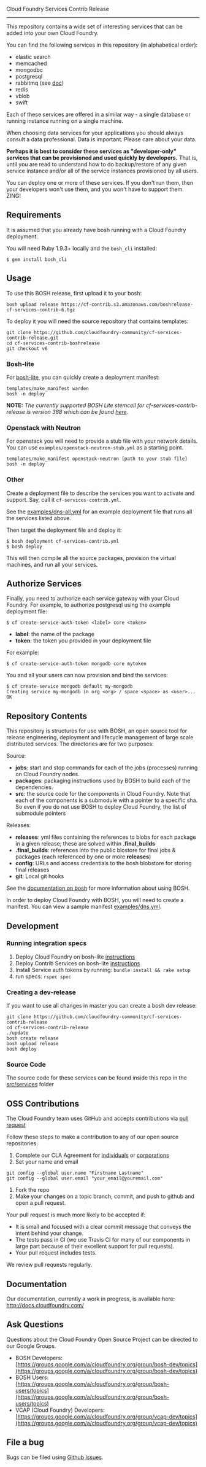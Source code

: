 Cloud Foundry Services Contrib Release

--------------------------------------

This repository contains a wide set of interesting services that can be added into your own Cloud Foundry.

You can find the following services in this repository (in alphabetical order):

-	elastic search
-	memcached
-	mongodbc
-	postgresql
-	rabbitmq (see [doc](docs/rabbitmq.md))
-	redis
-	vblob
-	swift

Each of these services are offered in a similar way - a single database or running instance running on a single machine.

When choosing data services for your applications you should always consult a data professional. Data is important. Please care about your data.

**Perhaps it is best to consider these services as "developer-only" services that can be provisioned and used quickly by developers.** That is, until you are read to understand how to do backup/restore of any given service instance and/or all of the service instances provisioned by all users.

You can deploy one or more of these services. If you don't run them, then your developers won't use them, and you won't have to support them. ZING!

Requirements
------------

It is assumed that you already have bosh running with a Cloud Foundry deployment.

You will need Ruby 1.9.3+ locally and the `bosh_cli` installed:

```
$ gem install bosh_cli
```

Usage
-----

To use this BOSH release, first upload it to your bosh:

```
bosh upload release https://cf-contrib.s3.amazonaws.com/boshrelease-cf-services-contrib-6.tgz
```

To deploy it you will need the source repository that contains templates:

```
git clone https://github.com/cloudfoundry-community/cf-services-contrib-release.git
cd cf-services-contrib-boshrelease
git checkout v6
```

### Bosh-lite

For [bosh-lite](https://github.com/cloudfoundry/bosh-lite), you can quickly create a deployment manifest:

```
templates/make_manifest warden
bosh -n deploy
```

**NOTE:** *The currently supported BOSH Lite stemcell for cf-services-contrib-release is version 388 which can be found [here](https://s3.amazonaws.com/bosh-jenkins-artifacts/bosh-stemcell/warden/bosh-stemcell-388-warden-boshlite-ubuntu-trusty-go_agent.tgz).*

### Openstack with Neutron

For openstack you will need to provide a stub file with your network details. You can use `examples/openstack-neutron-stub.yml` as a starting point.

```
templates/make_manifest openstack-neutron [path to your stub file]
bosh -n deploy
```

### Other

Create a deployment file to describe the services you want to activate and support. Say, call it `cf-services-contrib.yml`.

See the [examples/dns-all.yml](https://github.com/cloudfoundry/cf-services-contrib-release/blob/master/examples/dns-all.yml) for an example deployment file that runs all the services listed above.

Then target the deployment file and deploy it:

```
$ bosh deployment cf-services-contrib.yml
$ bosh deploy
```

This will then compile all the source packages, provision the virtual machines, and run all your services.

Authorize Services
------------------

Finally, you need to authorize each service gateway with your Cloud Foundry. For example, to authorize postgresql using the example deployment file:

```
$ cf create-service-auth-token <label> core <token>
```

-	**label**: the name of the package
-	**token**: the token you provided in your deployment file

For example:

```
$ cf create-service-auth-token mongodb core mytoken
```

You and all your users can now provision and bind the services:

```
$ cf create-service mongodb default my-mongodb
Creating service my-mongodb in org <org> / space <space> as <user>...
OK
```

Repository Contents
-------------------

This repository is structures for use with BOSH, an open source tool for release engineering, deployment and lifecycle management of large scale distributed services. The directories are for two purposes:

Source:

-	**jobs**: start and stop commands for each of the jobs (processes) running on Cloud Foundry nodes.
-	**packages**: packaging instructions used by BOSH to build each of the dependencies.
-	**src**: the source code for the components in Cloud Foundry. Note that each of the components is a submodule with a pointer to a specific sha. So even if you do not use BOSH to deploy Cloud Foundry, the list of submodule pointers

Releases:

-	**releases**: yml files containing the references to blobs for each package in a given release; these are solved within **.final_builds**
-	**.final_builds**: references into the public blostore for final jobs & packages (each referenced by one or more **releases**)
-	**config**: URLs and access credentials to the bosh blobstore for storing final releases
-	**git**: Local git hooks

See the [documentation on bosh](http://docs.cloudfoundry.com/docs/running/bosh/) for more information about using BOSH.

In order to deploy Cloud Foundry with BOSH, you will need to create a manifest. You can view a sample manifest [examples/dns.yml](https://github.com/cloudfoundry/cf-services-contrib-release/blob/master/examples/dns.yml).

Development
-----------

### Running integration specs

1.	Deploy Cloud Foundry on bosh-lite [instructions](https://github.com/cloudfoundry/bosh-lite#deploy-cloud-foundry)
2.	Deploy Contrib Services on bosh-lite [instructions](https://github.com/cloudfoundry-community/cf-services-contrib-release#bosh-lite)
3.	Install Service auth tokens by running: `bundle install && rake setup`
4.	run specs: `rspec spec`

### Creating a dev-release

If you want to use all changes in master you can create a bosh dev release:

```
git clone https://github.com/cloudfoundry-community/cf-services-contrib-release
cd cf-services-contrib-release
./update
bosh create release
bosh upload release
bosh deploy
```

### Source Code

The source code for these services can be found inside this repo in the [src/services](https://github.com/cloudfoundry/cf-services-contrib-release/tree/master/src/services) folder

OSS Contributions
-----------------

The Cloud Foundry team uses GitHub and accepts contributions via [pull request](https://help.github.com/articles/using-pull-requests)

Follow these steps to make a contribution to any of our open source repositories:

1.	Complete our CLA Agreement for [individuals](http://www.cloudfoundry.org/individualcontribution.pdf) or [corporations](http://www.cloudfoundry.org/corpcontribution.pdf)
2.	Set your name and email

```
git config --global user.name "Firstname Lastname"
git config --global user.email "your_email@youremail.com"
```

1.	Fork the repo
2.	Make your changes on a topic branch, commit, and push to github and open a pull request.

Your pull request is much more likely to be accepted if:

-	It is small and focused with a clear commit message that conveys the intent behind your change.
-	The tests pass in CI (we use Travis CI for many of our components in large part because of their excellent support for pull requests).
-	Your pull request includes tests.

We review pull requests regularly.

Documentation
-------------

Our documentation, currently a work in progress, is available here: http://docs.cloudfoundry.com/

Ask Questions
-------------

Questions about the Cloud Foundry Open Source Project can be directed to our Google Groups.

-	BOSH Developers: [https://groups.google.com/a/cloudfoundry.org/group/bosh-dev/topics](https://groups.google.com/a/cloudfoundry.org/group/bosh-dev/topics)
-	BOSH Users:[https://groups.google.com/a/cloudfoundry.org/group/bosh-users/topics](https://groups.google.com/a/cloudfoundry.org/group/bosh-users/topics)
-	VCAP (Cloud Foundry) Developers: [https://groups.google.com/a/cloudfoundry.org/group/vcap-dev/topics](https://groups.google.com/a/cloudfoundry.org/group/vcap-dev/topics)

File a bug
----------

Bugs can be filed using [Github Issues](https://github.com/cloudfoundry/cf-services-contrib-release/issues).
